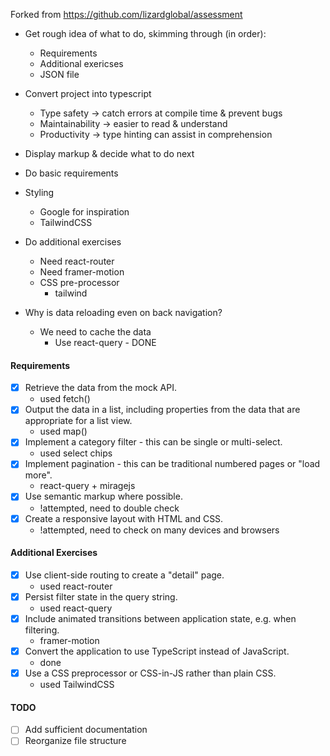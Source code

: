 Forked from https://github.com/lizardglobal/assessment

- Get rough idea of what to do, skimming through (in order):
  - Requirements
  - Additional exericses
  - JSON file

- Convert project into typescript
  - Type safety -> catch errors at compile time & prevent bugs
  - Maintainability -> easier to read & understand
  - Productivity -> type hinting can assist in comprehension

- Display markup & decide what to do next

- Do basic requirements

- Styling
  - Google for inspiration
  - TailwindCSS

- Do additional exercises
  - Need react-router
  - Need framer-motion
  - CSS pre-processor 
    - tailwind

- Why is data reloading even on back navigation?
  - We need to cache the data
    - Use react-query - DONE


#### Requirements

- [x] Retrieve the data from the mock API.
  - used fetch()
- [x] Output the data in a list, including properties from the data that are appropriate for a list view.
  - used map()
- [x] Implement a category filter - this can be single or multi-select.
  - used select chips
- [x] Implement pagination - this can be traditional numbered pages or "load more".
  - react-query + miragejs
- [x] Use semantic markup where possible.
  - !attempted, need to double check
- [x] Create a responsive layout with HTML and CSS.
  - !attempted, need to check on many devices and browsers

#### Additional Exercises

- [x] Use client-side routing to create a "detail" page.
  - used react-router
- [x] Persist filter state in the query string.
  - used react-query
- [x] Include animated transitions between application state, e.g. when filtering.
  - framer-motion
- [x] Convert the application to use TypeScript instead of JavaScript.
  - done
- [x] Use a CSS preprocessor or CSS-in-JS rather than plain CSS.
  - used TailwindCSS

#### TODO

- [ ] Add sufficient documentation
- [ ] Reorganize file structure